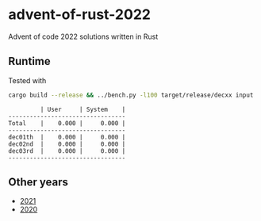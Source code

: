 # advent-of-rust-2022
Advent of code 2022 solutions written in Rust 

## Runtime
Tested with
```bash
cargo build --release && ../bench.py -l100 target/release/decxx input
```

```
         | User     | System    |
---------------------------------
Total    |    0.000 |     0.000 |
---------------------------------
dec01th  |    0.000 |     0.000 |
dec02nd  |    0.000 |     0.000 |
dec03rd  |    0.000 |     0.000 |
---------------------------------
```

## Other years
* [2021](https://github.com/debuti/advent-of-rust-2021)
* [2020](https://github.com/debuti/advent-of-rust-2020)
